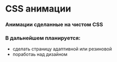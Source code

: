 # CSS анимации

### Анимации сделанные на чистом CSS

### В дальнейшем планируется:
* сделать страницу адаптивной или резиновой
* поработаь над дизайном
